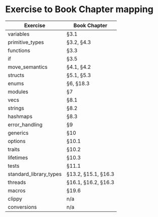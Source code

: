 # Exercise to Book Chapter mapping

| Exercise               | Book Chapter        |
| ---------------------- | ------------------- |
| variables              | §3.1                |
| primitive_types        | §3.2, §4.3          |
| functions              | §3.3                |
| if                     | §3.5                |
| move_semantics         | §4.1, §4.2          |
| structs                | §5.1, §5.3          |
| enums                  | §6, §18.3           |
| modules                | §7                  |
| vecs                   | §8.1                |
| strings                | §8.2                |
| hashmaps               | §8.3                |
| error_handling         | §9                  |
| generics               | §10                 |
| options                | §10.1               |
| traits                 | §10.2               |
| lifetimes              | §10.3               |
| tests                  | §11.1               |
| standard_library_types | §13.2, §15.1, §16.3 |
| threads                | §16.1, §16.2, §16.3 |
| macros                 | §19.6               |
| clippy                 | n/a                 |
| conversions            | n/a                 |
